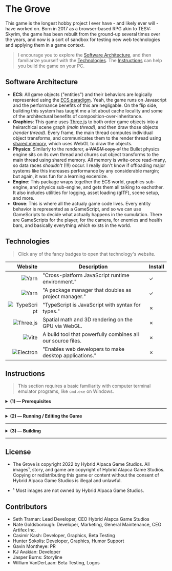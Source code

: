 # **The Grove**

This game is the longest hobby project I ever have - and likely ever will - have worked on.  Born in 2017 as a browser-based RPG akin to TESV: Skyrim, the game has been rebuilt from the ground-up several times over the years, and now is a sort of sandbox for testing new web technologies and applying them in a game context.

> I encourage you to explore the [Software Architecture](), and then familiarize yourself with the [Technologies]().  The [Instructions]() can help you build the game on your PC.

## **Software Architecture**

- **ECS**: All game objects ("entities") and their behaviors are logically represented using the [ECS paradigm](https://en.wikipedia.org/wiki/Entity_component_system).  Yeah, the game runs on Javascript and the performance benefits of this are negligable.  On the flip side, building this system has taught me a lot about cache locality and some of the architectural benefits of composition-over-inheritance.
- **Graphics**: This game uses [Three.js](https://github.com/mrdoob/three.js) to both order game objects into a heirarchical scene graph _(main thread)_, and then draw those objects _(render thread)_.  Every frame, the main thread computes individual object transforms, and communicates them to the render thread using [shared memory](https://developer.mozilla.org/en-US/docs/Web/JavaScript/Reference/Global_Objects/SharedArrayBuffer), which uses WebGL to draw the objects.
- **Physics**: Similarly to the renderer, ~~a WASM copy of~~ the Bullet physics engine sits on its own thread and churns out object transforms to the main thread using shared memory.  All memory is write-once read-many, so data races _shouldn't_ (!!!) occur.  I really don't know if offloading major systems like this increases performance by any considerable margin; but again, it was fun for a learning excersize.
- **Engine**: This package wraps together the ECS world, graphics sub-engine, and physics sub-engine, and gets
them all talking to eachother.  It also includes utilities for logging, asset loading (glTF), scene setup, and more.
- **Grove**: This is where all the actualy game code lives.  Every entity behavior is represented as a GameScript,
and so we can use GameScripts to decide what actually happens in the sumulation.  There are GameScripts for the player,
for the camera, for enemies and health bars, and basically everything which exists in the world.

## **Technologies**

> Click any of the fancy badges to open that technology's website.

| Website | Description | Install |
|------:|-------|---
| ![Yarn](https://shields.io/badge/Nodejs-339933?style=flat-square&logo=node.js&logoColor=white) | "Cross-platform JavaScript runtime environment." | ✓ |
| ![Yarn](https://shields.io/badge/Yarn-FFFFFF?style=flat-square&logo=yarn&logoColor=2C8EBB) | "A package manager that doubles as project manager." | ✓ |
| ![TypeScript](https://shields.io/badge/Typescript-3178C6?style=flat-square&logo=typescript&logoColor=FFFFFF) | "TypeScript is JavaScript with syntax for types." | ✗ |
| ![Three.js](https://shields.io/badge/Three.js-000000?style=flat-square&logo=three.js&logoColor=FFFFFF) | Spatial math and 3D rendering on the GPU via WebGL. | ✗ |
| ![Vite](https://img.shields.io/badge/Vite-646CFF.svg?style=flat-square&logo=vite&logoColor=yellow) | A build tool that powerfully combines all our source files. | ✗  |
| ![Electron](https://shields.io/badge/Electron-47848F?style=flat-square&logo=electron&logoColor=FFFFFF) | "Enables web developers to make desktop applications." | ✗

## **Instructions**

> This section requires a basic familiarity with computer terminal emulator programs, like `cmd.exe` on Windows.


<details>
<summary><b>(1) — Prerequisites</b></summary>

All of the development tools use a JavaScript engine called `Node`, and its package manager, `npm`.  Together, these tools allow developers to organize, test, and distribute their software projects.

1. Install [Node.js](https://nodejs.org/en) from the website.

My code uses `Yarn`, an alternative package manager with cool features for managing large projects.  The following command will enable `Yarn` on your machine.

```sh
$ corepack enable  # gain access to Yarn
```
To demonstrate the power of these package managers, we can install all the rest of the software tools you'll use with one fell swoop:
```sh
$ yarn install     # install *literally* everything else
```

</details>

---

<details>
<summary><b>(2) — Running / Editing the Game</b></summary>

Running the following command starts the game in development mode.

```sh
$ yarn dev  # launch Vite dev server and serve electron app
```

The game's source code files are found in `grove/src/game/`, and you can change them to see the game update in real-time.

The Grove uses the [Vite](https://vitejs.dev/guide/features.html#hot-module-replacement) build tool, which supports _hot module reloading_.  This means any changes you make to the code will automatically transfer to the electron app - no refresh required.

</details>

---

<details>
<summary><b>(3) — Building</b></summary>

Run the following command to bundle the entire game up into a package.  The resulting binaries + distributables will be in the `out/` directory.

```sh
$ yarn build    # bundle source files
```

</details>

---

## **License**

- The Grove is copyright 2022 by Hybrid Alpaca Game Studios. All images¹, story, and game are copyright of Hybrid Alapca Game Studios. Copying or redistributing this game or content without the consent of Hybrid Alpaca Game Studios is illegal and unlawful.

 - ¹ Most images are not owned by Hybrid Alpaca Game Studios.
 
## **Contributors**

- Seth Traman:              Lead Developer, CEO Hybrid Alapca Game Studios
- Nate Goldsborough:        Developer, Marketing, General Maintenance, CEO Artifex Inc.
- Casimir Kash:             Developer, Graphics, Beta Testing
- Hunter Sokolis:           Developer, Graphics, Humor Support
- Gavin Montheye:           PR
- KJ Avakian:               Developer
- Jasper Burns:             Storyline
- William VanDerLaan:       Beta Testing, Logos
